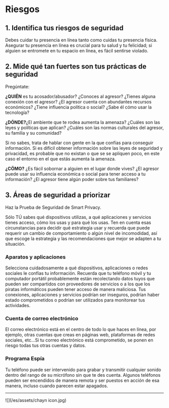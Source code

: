 # Riesgos


## 1. Identifica tus riesgos de seguridad
Debes cuidar tu presencia en línea tanto como cuidas tu presencia física.  Asegurar tu presencia en línea  es crucial para tu salud y tu felicidad; si alguien se entromete en tu espacio en línea,  es fácil sentirse violado. 


## 2. Mide qué tan fuertes son tus prácticas de seguridad
Pregúntate: 

**¿QUIËN** es tu acosador/abusador? ¿Conoces al agresor? ¿Tienes alguna conexión con el agresor? ¿El agresor cuenta con abundantes recursos  económicos? ¿Tiene influencia política o social? ¿Sabe él cómo usar la tecnología?

**¿DÓNDE?**¿El ambiente que te rodea aumenta la amenaza? ¿Cuáles son las leyes y políticas que aplican? ¿Cuáles son las normas culturales del agresor, su  familia y su comunidad?

Si no sabes, trata de hablar con gente en la que confías  para conseguir información. Si es difícil obtener información sobre las leyes de seguridad y privacidad, es probable que no existan o que se se apliquen poco, en este caso el entorno en el que estás aumenta la amenaza. 

**¿CÖMO?** ¿Es fácil sobornar a alguien en el lugar donde vives? ¿El agresor puede usar su influencia económica o social para tener acceso a tu información? ¿El agresor tiene algún poder sobre tus familiares?



## 3. Áreas de seguridad a priorizar
Haz  la Prueba de Seguridad de Smart Privacy. 

Sólo TÚ sabes qué dispositivos utilizas, a qué aplicaciones y servicios tienes acceso, cómo los usas y para qué los usas. Ten en cuenta esas circunstancias para decidir qué estrategia usar y recuerda que puede requerir un cambio de comportamiento o algún nivel de incomodidad, así que escoge la estrategia y las recomendaciones que mejor se adapten a tu situación. 


### Aparatos y aplicaciones
Selecciona cuidadosamente a qué dispositivos, aplicaciones o redes sociales le confías tu información. Recuerda  que tu  teléfono móvil y tu computador portátil probablemente están recolectando datos tuyos que pueden ser compartidos con proveedores de servicios o a los que los  piratas informáticos pueden tener acceso de manera maliciosa. 
Tus conexiones, aplicaciones y servicios podrían ser inseguros, podrían haber estado comprometidos  o podrían ser utilizados para  monitorear tus actividades.


### Cuenta de correo electrónico 

El correo electrónico está en el centro de todo lo que haces en línea, por ejemplo, otras cuentas que creas en páginas web, plataformas de redes sociales, etc...Si tu correo electrónico está comprometido, se ponen en riesgo todas tus otras cuentas y datos. 


### Programa Espía

Tu teléfono puede ser intervenido para grabar y transmitir cualquier sonido dentro del rango de su micrófono sin que te des cuenta. Algunos teléfonos pueden ser encendidos de manera remota y ser puestos en acción de esa manera, incluso cuando parecen estar apagados. 


---

![](/es/assets/chayn icon.jpg)
